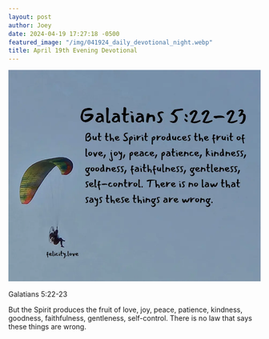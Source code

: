 ```yaml
---
layout: post
author: Joey
date: 2024-04-19 17:27:18 -0500
featured_image: "/img/041924_daily_devotional_night.webp"
title: April 19th Evening Devotional
---
```


[![April 19th 2024 - Evening Devotional](/img/041924_daily_devotional_night.webp)](/img/041924_daily_devotional_night.webp)

Galatians 5:22-23

But the Spirit produces the fruit of love, joy, peace, patience, kindness, goodness, faithfulness, gentleness, self-control. There is no law that says these things are wrong.